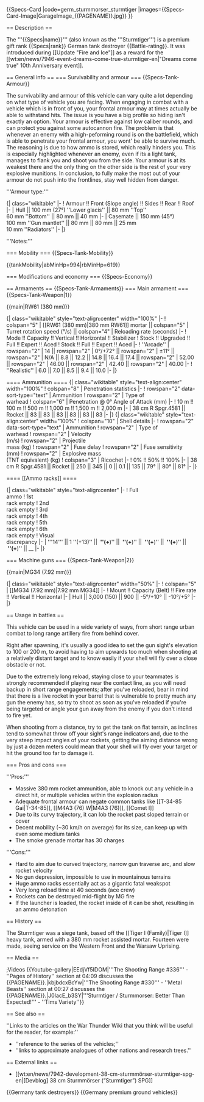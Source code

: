 {{Specs-Card
|code=germ_sturmmorser_sturmtiger
|images={{Specs-Card-Image|GarageImage_{{PAGENAME}}.jpg}}
}}

== Description ==

<!-- ''In the description, the first part should be about the history of the creation and combat usage of the vehicle, as well as its key features. In the second part, tell the reader about the ground vehicle in the game. Insert a screenshot of the vehicle, so that if the novice player does not remember the vehicle by name, he will immediately understand what kind of vehicle the article is talking about.'' -->

The '''{{Specs|name}}''' (also known as the '''Sturmtiger''') is a premium gift rank {{Specs|rank}} German tank destroyer {{Battle-rating}}. It was introduced during [[Update "Fire and Ice"]] as a reward for the [[wt:en/news/7946-event-dreams-come-true-sturmtiger-en|"Dreams come true" 10th Anniversary event]].

== General info ==
=== Survivability and armour ===
{{Specs-Tank-Armour}}

<!-- ''Describe armour protection. Note the most well protected and key weak areas. Appreciate the layout of modules as well as the number and location of crew members. Is the level of armour protection sufficient, is the placement of modules helpful for survival in combat? If necessary use a visual template to indicate the most secure and weak zones of the armour.'' -->

<!--''Describe armour protection. Note the most well protected and key weak areas. Appreciate the layout of modules as well as the number and location of crew members. Is the level of armour protection sufficient, is the placement of modules helpful for survival in combat? If necessary use a visual template to indicate the most secure and weak zones of the armour.-->
The survivability and armour of this vehicle can vary quite a lot depending on what type of vehicle you are facing. When engaging in combat with a vehicle which is in front of you, your frontal armour may at times actually be able to withstand hits. The issue is you have a big profile so hiding isn't exactly an option. Your armour is effective against low caliber rounds, and can protect you against some autocannon fire. The problem is that whenever an enemy with a high-peforming round is on the battlefield, which is able to penetrate your frontal armour, you wont' be able to survive much. The reasoning is due to how ammo is stored, which really hinders you. This is especially highlighted whenever an enemy, even if its a light tank, manages to flank you and shoot you from the side. Your armour is at its weakest there and the only thing on the other side is the rest of your very explosive munitions. In conclusion, to fully make the most out of your armour do not push into the frontlines, stay well hidden from danger.

'''Armour type:''' <!-- The types of armour present on the vehicle and their general locations -->

<!-- Example: * Rolled homogeneous armour (Front, Side, Rear, Hull roof)
* Cast homogeneous armour (Turret, Transmission area) -->

{| class="wikitable"
|-
! Armour !! Front (Slope angle) !! Sides !! Rear !! Roof
|-
| Hull || 100 mm (27°) ''Lower glacis'' || 80 mm ''Top'' <br> 60 mm ''Bottom'' || 80 mm || 40 mm
|-
| Casemate || 150 mm (45°) <br> 100 mm ''Gun mantlet'' || 80 mm || 80 mm || 25 mm <br> 10 mm ''Radiators''
|-
|}

'''Notes:''' <!-- Any additional notes which the user needs to be aware of -->

<!-- Example: * Suspension wheels are 20 mm thick, tracks are 30 mm thick, and torsion bars are 60 mm thick. -->

=== Mobility ===
{{Specs-Tank-Mobility}}

<!-- ''Write about the mobility of the ground vehicle. Estimate the specific power and manoeuvrability, as well as the maximum speed forwards and backwards.'' -->

{{tankMobility|abMinHp=994|rbMinHp=619}}

=== Modifications and economy ===
{{Specs-Economy}}

== Armaments ==
{{Specs-Tank-Armaments}}
=== Main armament ===
{{Specs-Tank-Weapon|1}}

<!-- ''Give the reader information about the characteristics of the main gun. Assess its effectiveness in a battle based on the reloading speed, ballistics and the power of shells. Do not forget about the flexibility of the fire, that is how quickly the cannon can be aimed at the target, open fire on it and aim at another enemy. Add a link to the main article on the gun: <code><nowiki>{{main|Name of the weapon}}</nowiki></code>. Describe in general terms the ammunition available for the main gun. Give advice on how to use them and how to fill the ammunition storage.'' -->

{{main|RW61 (380 mm)}}

{| class="wikitable" style="text-align:center" width="100%"
|-
! colspan="5" | [[RW61 (380 mm)|380 mm RW61]] mortar || colspan="5" | Turret rotation speed (°/s) || colspan="4" | Reloading rate (seconds)
|-
! Mode !! Capacity !! Vertical !! Horizontal !! Stabilizer
! Stock !! Upgraded !! Full !! Expert !! Aced
! Stock !! Full !! Expert !! Aced
|-
! ''Arcade''
| rowspan="2" | 14 || rowspan="2" | 0°/+72° || rowspan="2" | ±11° || rowspan="2" | N/A || 8.8 || 12.2 || 14.8 || 16.4 || 17.4 || rowspan="2" | 52.00 || rowspan="2" | 46.00 || rowspan="2" | 42.40 || rowspan="2" | 40.00
|-
! ''Realistic''
| 6.0 || 7.0 || 8.5 || 9.4 || 10.0
|-
|}

==== Ammunition ====
{| class="wikitable" style="text-align:center" width="100%"
! colspan="8" | Penetration statistics
|-
! rowspan="2" data-sort-type="text" | Ammunition
! rowspan="2" | Type of<br>warhead
! colspan="6" | Penetration @ 0° Angle of Attack (mm)
|-
! 10 m !! 100 m !! 500 m !! 1,000 m !! 1,500 m !! 2,000 m
|-
| 38 cm R Spgr.4581 || Rocket || 83 || 83 || 83 || 83 || 83 || 83
|-
|}
{| class="wikitable" style="text-align:center" width="100%"
! colspan="10" | Shell details
|-
! rowspan="2" data-sort-type="text" | Ammunition
! rowspan="2" | Type of<br>warhead
! rowspan="2" | Velocity<br>(m/s)
! rowspan="2" | Projectile<br>mass (kg)
! rowspan="2" | Fuse delay
! rowspan="2" | Fuse sensitivity<br>(mm)
! rowspan="2" | Explosive mass<br>(TNT equivalent) (kg)
! colspan="3" | Ricochet
|-
! 0% !! 50% !! 100%
|-
| 38 cm R Spgr.4581 || Rocket || 250 || 345 || 0 || 0.1 || 135 || 79° || 80° || 81°
|-
|}

==== [[Ammo racks]] ====

<!-- [[File:Ammoracks_{{PAGENAME}}.png|right|thumb|x250px|[[Ammo racks]] of the {{PAGENAME}}]] -->
<!-- '''Last updated:''' -->

{| class="wikitable" style="text-align:center"
|-
! Full<br>ammo
! 1st<br>rack empty
! 2nd<br>rack empty
! 3rd<br>rack empty
! 4th<br>rack empty
! 5th<br>rack empty
! 6th<br>rack empty
! Visual<br>discrepancy
|-
| '''14''' || 1&nbsp;''(+13)'' || **&nbsp;''(+**)'' || **&nbsp;''(+**)'' || **&nbsp;''(+**)'' || **&nbsp;''(+**)'' || **&nbsp;''(+**)'' || \_\_
|-
|}

=== Machine guns ===
{{Specs-Tank-Weapon|2}}

<!-- ''Offensive and anti-aircraft machine guns not only allow you to fight some aircraft but also are effective against lightly armoured vehicles. Evaluate machine guns and give recommendations on its use.'' -->

{{main|MG34 (7.92 mm)}}

{| class="wikitable" style="text-align:center" width="50%"
|-
! colspan="5" | [[MG34 (7.92 mm)|7.92 mm MG34]]
|-
! Mount !! Capacity (Belt) !! Fire rate !! Vertical !! Horizontal
|-
| Hull || 3,000 (150) || 900 || -5°/+10° || -10°/+5°
|-
|}

== Usage in battles ==

<!-- ''Describe the tactics of playing in the vehicle, the features of using vehicles in the team and advice on tactics. Refrain from creating a "guide" - do not impose a single point of view but instead give the reader food for thought. Describe the most dangerous enemies and give recommendations on fighting them. If necessary, note the specifics of the game in different modes (AB, RB, SB).'' -->

This vehicle can be used in a wide variety of ways, from short range urban combat to long range artillery fire from behind cover.

Right after spawning, it's usually a good idea to set the gun sight's elevation to 100 or 200 m, to avoid having to aim upwards too much when shooting at a relatively distant target and to know easily if your shell will fly over a close obstacle or not.

Due to the extremely long reload, staying close to your teammates is strongly recommended if playing near the contact line, as you will need backup in short range engagements; after you've reloaded, bear in mind that there is a live rocket in your barrel that is vulnerable to pretty much any gun the enemy has, so try to shoot as soon as you've reloaded if you're being targeted or angle your gun away from the enemy if you don't intend to fire yet.

When shooting from a distance, try to get the tank on flat terrain, as inclines tend to somewhat throw off your sight's range indicators and, due to the very steep impact angles of your rockets, getting the aiming distance wrong by just a dozen meters could mean that your shell will fly over your target or hit the ground too far to damage it.

=== Pros and cons ===

<!-- ''Summarise and briefly evaluate the vehicle in terms of its characteristics and combat effectiveness. Mark its pros and cons in a bulleted list. Try not to use more than 6 points for each of the characteristics. Avoid using categorical definitions such as "bad", "good" and the like - use substitutions with softer forms such as "inadequate" and "effective".'' -->

'''Pros:'''

- Massive 380 mm rocket ammunition, able to knock out any vehicle in a direct hit, or multiple vehicles within the explosion radius
- Adequate frontal armour can negate common tanks like [[T-34-85 Gai|T-34-85]], [[M4A3 (76) W|M4A3 (76)]], [[Comet I]]
- Due to its curvy trajectory, it can lob the rocket past sloped terrain or cover
- Decent mobility (~30 km/h on average) for its size, can keep up with even some medium tanks
- The smoke grenade mortar has 30 charges

'''Cons:'''

- Hard to aim due to curved trajectory, narrow gun traverse arc, and slow rocket velocity
- No gun depression, impossible to use in mountainous terrains
- Huge ammo racks essentially act as a gigantic fatal weakspot
- Very long reload time at 40 seconds (ace crew)
- Rockets can be destroyed mid-flight by MG fire
- If the launcher is loaded, the rocket inside of it can be shot, resulting in an ammo detonation

== History ==

<!-- ''Describe the history of the creation and combat usage of the vehicle in more detail than in the introduction. If the historical reference turns out to be too long, take it to a separate article, taking a link to the article about the vehicle and adding a block "/History" (example: <nowiki>https://wiki.warthunder.com/(Vehicle-name)/History</nowiki>) and add a link to it here using the <code>main</code> template. Be sure to reference text and sources by using <code><nowiki><ref></ref></nowiki></code>, as well as adding them at the end of the article with <code><nowiki><references /></nowiki></code>. This section may also include the vehicle's dev blog entry (if applicable) and the in-game encyclopedia description (under <code><nowiki>=== In-game description ===</nowiki></code>, also if applicable).'' -->

The Sturmtiger was a siege tank, based off the [[Tiger I (Family)|Tiger I]] heavy tank, armed with a 380 mm rocket assisted mortar. Fourteen were made, seeing service on the Western Front and the Warsaw Uprising.

== Media ==

<!-- ''Excellent additions to the article would be video guides, screenshots from the game, and photos.'' -->

;Videos
{{Youtube-gallery|EEdjVf5IDOM|'''The Shooting Range #336''' - ''Pages of History'' section at 04:09 discusses the {{PAGENAME}}.|kbjbdcxBcYw|'''The Shooting Range #330''' - ''Metal Beasts'' section at 00:27 discusses the {{PAGENAME}}.|J0IacE_b3SY|'''Sturmtiger / Sturmmorser: Better Than Expected!''' - ''Tims Variety''}}

== See also ==

<!-- ''Links to the articles on the War Thunder Wiki that you think will be useful for the reader, for example:''
* ''reference to the series of the vehicles;''
* ''links to approximate analogues of other nations and research trees.'' -->

''Links to the articles on the War Thunder Wiki that you think will be useful for the reader, for example:''

- ''reference to the series of the vehicles;''
- ''links to approximate analogues of other nations and research trees.''

== External links ==

<!-- ''Paste links to sources and external resources, such as:''
* ''topic on the official game forum;''
* ''other literature.'' -->

- [[wt:en/news/7942-development-38-cm-sturmmörser-sturmtiger-spg-en|[Devblog] 38 cm Sturmmörser (“Sturmtiger”) SPG]]

{{Germany tank destroyers}}
{{Germany premium ground vehicles}}
